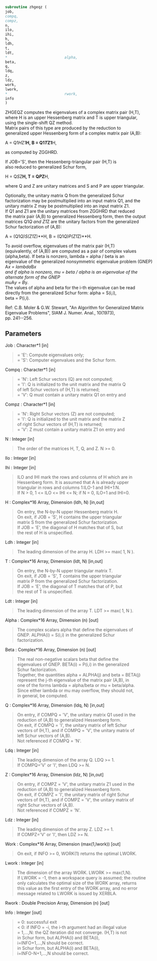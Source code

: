 ```fortran  
subroutine zhgeqz (  
job,  
compq,  
compz,  
n,  
ilo,  
ihi,  
h,  
ldh,  
t,  
ldt,  
*                          alpha,  
beta,  
q,  
ldq,  
z,  
ldz,  
work,  
lwork,  
*                          rwork,  
info  
)  
```  
  
ZHGEQZ computes the eigenvalues of a complex matrix pair (H,T),  
where H is an upper Hessenberg matrix and T is upper triangular,  
using the single-shift QZ method.  
Matrix pairs of this type are produced by the reduction to  
generalized upper Hessenberg form of a complex matrix pair (A,B):  
  
A = Q1*H*Z1**H,  B = Q1*T*Z1**H,  
  
as computed by ZGGHRD.  
  
If JOB='S', then the Hessenberg-triangular pair (H,T) is  
also reduced to generalized Schur form,  
  
H = Q*S*Z**H,  T = Q*P*Z**H,  
  
where Q and Z are unitary matrices and S and P are upper triangular.  
  
Optionally, the unitary matrix Q from the generalized Schur  
factorization may be postmultiplied into an input matrix Q1, and the  
unitary matrix Z may be postmultiplied into an input matrix Z1.  
If Q1 and Z1 are the unitary matrices from ZGGHRD that reduced  
the matrix pair (A,B) to generalized Hessenberg form, then the output  
matrices Q1*Q and Z1*Z are the unitary factors from the generalized  
Schur factorization of (A,B):  
  
A = (Q1*Q)*S*(Z1*Z)**H,  B = (Q1*Q)*P*(Z1*Z)**H.  
  
To avoid overflow, eigenvalues of the matrix pair (H,T)  
(equivalently, of (A,B)) are computed as a pair of complex values  
(alpha,beta).  If beta is nonzero, lambda = alpha / beta is an  
eigenvalue of the generalized nonsymmetric eigenvalue problem (GNEP)  
A*x = lambda*B*x  
and if alpha is nonzero, mu = beta / alpha is an eigenvalue of the  
alternate form of the GNEP  
mu*A*y = B*y.  
The values of alpha and beta for the i-th eigenvalue can be read  
directly from the generalized Schur form:  alpha = S(i,i),  
beta = P(i,i).  
  
Ref: C.B. Moler & G.W. Stewart, "An Algorithm for Generalized Matrix  
Eigenvalue Problems", SIAM J. Numer. Anal., 10(1973),  
pp. 241--256.  
  
## Parameters  
Job : Character*1 [in]  
> = 'E': Compute eigenvalues only;  
> = 'S': Computer eigenvalues and the Schur form.  
  
Compq : Character*1 [in]  
> = 'N': Left Schur vectors (Q) are not computed;  
> = 'I': Q is initialized to the unit matrix and the matrix Q  
> of left Schur vectors of (H,T) is returned;  
> = 'V': Q must contain a unitary matrix Q1 on entry and  
  
Compz : Character*1 [in]  
> = 'N': Right Schur vectors (Z) are not computed;  
> = 'I': Q is initialized to the unit matrix and the matrix Z  
> of right Schur vectors of (H,T) is returned;  
> = 'V': Z must contain a unitary matrix Z1 on entry and  
  
N : Integer [in]  
> The order of the matrices H, T, Q, and Z.  N >= 0.  
  
Ilo : Integer [in]  
  
Ihi : Integer [in]  
> ILO and IHI mark the rows and columns of H which are in  
> Hessenberg form.  It is assumed that A is already upper  
> triangular in rows and columns 1:ILO-1 and IHI+1:N.  
> If N > 0, 1 <= ILO <= IHI <= N; if N = 0, ILO=1 and IHI=0.  
  
H : Complex*16 Array, Dimension (ldh, N) [in,out]  
> On entry, the N-by-N upper Hessenberg matrix H.  
> On exit, if JOB = 'S', H contains the upper triangular  
> matrix S from the generalized Schur factorization.  
> If JOB = 'E', the diagonal of H matches that of S, but  
> the rest of H is unspecified.  
  
Ldh : Integer [in]  
> The leading dimension of the array H.  LDH >= max( 1, N ).  
  
T : Complex*16 Array, Dimension (ldt, N) [in,out]  
> On entry, the N-by-N upper triangular matrix T.  
> On exit, if JOB = 'S', T contains the upper triangular  
> matrix P from the generalized Schur factorization.  
> If JOB = 'E', the diagonal of T matches that of P, but  
> the rest of T is unspecified.  
  
Ldt : Integer [in]  
> The leading dimension of the array T.  LDT >= max( 1, N ).  
  
Alpha : Complex*16 Array, Dimension (n) [out]  
> The complex scalars alpha that define the eigenvalues of  
> GNEP.  ALPHA(i) = S(i,i) in the generalized Schur  
> factorization.  
  
Beta : Complex*16 Array, Dimension (n) [out]  
> The real non-negative scalars beta that define the  
> eigenvalues of GNEP.  BETA(i) = P(i,i) in the generalized  
> Schur factorization.  
> Together, the quantities alpha = ALPHA(j) and beta = BETA(j)  
> represent the j-th eigenvalue of the matrix pair (A,B), in  
> one of the forms lambda = alpha/beta or mu = beta/alpha.  
> Since either lambda or mu may overflow, they should not,  
> in general, be computed.  
  
Q : Complex*16 Array, Dimension (ldq, N) [in,out]  
> On entry, if COMPQ = 'V', the unitary matrix Q1 used in the  
> reduction of (A,B) to generalized Hessenberg form.  
> On exit, if COMPQ = 'I', the unitary matrix of left Schur  
> vectors of (H,T), and if COMPQ = 'V', the unitary matrix of  
> left Schur vectors of (A,B).  
> Not referenced if COMPQ = 'N'.  
  
Ldq : Integer [in]  
> The leading dimension of the array Q.  LDQ >= 1.  
> If COMPQ='V' or 'I', then LDQ >= N.  
  
Z : Complex*16 Array, Dimension (ldz, N) [in,out]  
> On entry, if COMPZ = 'V', the unitary matrix Z1 used in the  
> reduction of (A,B) to generalized Hessenberg form.  
> On exit, if COMPZ = 'I', the unitary matrix of right Schur  
> vectors of (H,T), and if COMPZ = 'V', the unitary matrix of  
> right Schur vectors of (A,B).  
> Not referenced if COMPZ = 'N'.  
  
Ldz : Integer [in]  
> The leading dimension of the array Z.  LDZ >= 1.  
> If COMPZ='V' or 'I', then LDZ >= N.  
  
Work : Complex*16 Array, Dimension (max(1,lwork)) [out]  
> On exit, if INFO >= 0, WORK(1) returns the optimal LWORK.  
  
Lwork : Integer [in]  
> The dimension of the array WORK.  LWORK >= max(1,N).  
> If LWORK = -1, then a workspace query is assumed; the routine  
> only calculates the optimal size of the WORK array, returns  
> this value as the first entry of the WORK array, and no error  
> message related to LWORK is issued by XERBLA.  
  
Rwork : Double Precision Array, Dimension (n) [out]  
  
Info : Integer [out]  
> = 0: successful exit  
> < 0: if INFO = -i, the i-th argument had an illegal value  
> = 1,...,N: the QZ iteration did not converge.  (H,T) is not  
> in Schur form, but ALPHA(i) and BETA(i),  
> i=INFO+1,...,N should be correct.  
> in Schur form, but ALPHA(i) and BETA(i),  
> i=INFO-N+1,...,N should be correct.  
  
